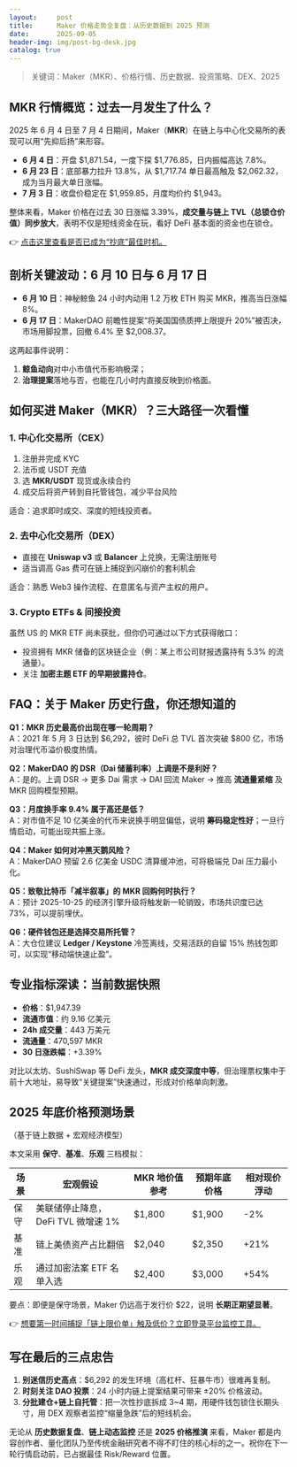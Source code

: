 ```yaml
---
layout:     post
title:      Maker 价格走势全复盘：从历史数据到 2025 预测
date:       2025-09-05
header-img: img/post-bg-desk.jpg
catalog: true
---
```


> 关键词：Maker（MKR）、价格行情、历史数据、投资策略、DEX、2025

## MKR 行情概览：过去一月发生了什么？

2025 年 6 月 4 日至 7 月 4 日期间，Maker（**MKR**）在链上与中心化交易所的表现可以用“先抑后扬”来形容。  
- **6 月 4 日**：开盘 $1,871.54，一度下探 $1,776.85，日内振幅高达 7.8%。  
- **6 月 23 日**：底部暴力拉升 13.8%，从 $1,717.74 单日最高触及 $2,062.32，成为当月最大单日涨幅。  
- **7 月 3 日**：收盘价稳定在 $1,959.85，月度均价约 $1,943。  

整体来看，Maker 价格在过去 30 日涨幅 3.39%，**成交量与链上 TVL（总锁仓价值）同步放大**，表明不仅是短线资金在玩，看好 DeFi 基本面的资金也在锁仓。

👉 [点击这里查看是否已成为“抄底”最佳时机。](https://okxdog.com/)

## 剖析关键波动：6 月 10 日与 6 月 17 日

- **6 月 10 日**：神秘鲸鱼 24 小时内动用 1.2 万枚 ETH 购买 MKR，推高当日涨幅 8%。  
- **6 月 17 日**：MakerDAO 前瞻性提案“将美国国债质押上限提升 20%”被否决，市场用脚投票，回撤 6.4% 至 $2,008.37。  

这两起事件说明：  
1. **鲸鱼动向**对中小市值代币影响极深；  
2. **治理提案**落地与否，也能在几小时内直接反映到价格面。

## 如何买进 Maker（MKR）？三大路径一次看懂

### 1. 中心化交易所（CEX）

1. 注册并完成 KYC  
2. 法币或 USDT 充值  
3. 选 **MKR/USDT** 现货或永续合约  
4. 成交后将资产转到自托管钱包，减少平台风险

适合：追求即时成交、深度的短线投资者。

### 2. 去中心化交易所（DEX）

- 直接在 **Uniswap v3** 或 **Balancer** 上兑换，无需注册账号  
- 适当调高 Gas 费可在链上捕捉到闪崩价的套利机会  

适合：熟悉 Web3 操作流程、在意匿名与资产主权的用户。

### 3. Crypto ETFs & 间接投资

虽然 US 的 MKR ETF 尚未获批，但你仍可通过以下方式获得敞口：
- 投资拥有 MKR 储备的区块链企业（例：某上市公司财报透露持有 5.3% 的流通量）。  
- 关注 **加密主题 ETF 的早期披露持仓**。  

## FAQ：关于 Maker 历史行盘，你还想知道的

**Q1：MKR 历史最高价出现在哪一轮周期？**  
A：2021 年 5 月 3 日达到 $6,292，彼时 DeFi 总 TVL 首次突破 $800 亿，市场对治理代币溢价极度热情。

**Q2：MakerDAO 的 DSR（Dai 储蓄利率）上调是不是利好？**  
A：是的。上调 DSR → 更多 Dai 需求 → DAI 回流 Maker → 推高 **流通量紧缩** 及 MKR 回购模型预期。

**Q3：月度换手率 9.4% 属于高还是低？**  
A：对市值不足 10 亿美金的代币来说换手明显偏低，说明 **筹码稳定性好**；一旦行情启动，可能出现共振上涨。

**Q4：Maker 如何对冲黑天鹅风险？**  
A：MakerDAO 预留 2.6 亿美金 USDC 清算缓冲池，可将极端兑 Dai 压力最小化。

**Q5：致敬比特币「减半叙事」的 MKR 回购何时执行？**  
A：预计 2025-10-25 的经济引擎升级将触发新一轮销毁，市场共识度已达 73%，可以提前埋伏。

**Q6：硬件钱包还是选择交易所托管？**  
A：大仓位建议 **Ledger / Keystone** 冷签离线，交易活跃的自留 15% 热钱包即可，以实现“移动端快速止盈”。

## 专业指标深读：当前数据快照

- **价格**：$1,947.39  
- **流通市值**：约 9.16 亿美元  
- **24h 成交量**：443 万美元  
- **流通量**：470,597 MKR  
- **30 日涨跌幅**：+3.39%  

对比以太坊、SushiSwap 等 DeFi 龙头，**MKR 成交深度中等**，但治理票权集中于前十大地址，易导致“关键提案”快速通过，形成对价格单向刺激。

## 2025 年底价格预测场景  
（基于链上数据 + 宏观经济模型）

本文采用 **保守**、**基准**、**乐观** 三档模拟：

| 场景   | 宏观假设                 | MKR 地价值参考 | 预期年底价格 | 相对现价浮动 |
|--------|--------------------------|----------------|---------------|---------------|
| 保守   | 美联储停止降息，DeFi TVL 微增速 1% | $1,800         | $1,900        | -2%           |
| 基准   | 链上美债资产占比翻倍    | $2,040         | $2,350        | +21%          |
| 乐观   | 通过加密法案 ETF 名单入选 | $2,400         | $3,000        | +54%          |

要点：即便是保守场景，Maker 仍远高于发行价 $22，说明 **长期正期望显著**。

👉 [想要第一时间捕捉「链上限价单」触及低价？立即登录平台监控工具。](https://okxdog.com/)

## 写在最后的三点忠告

1. **别迷信历史高点**：$6,292 的发生环境（高杠杆、狂暴牛市）很难再复制。  
2. **时刻关注 DAO 投票**：24 小时内链上提案结果可带来 ±20% 价格波动。  
3. **分批建仓+链上自托管**：把一次性抄底拆成 3~4 期，用硬件钱包锁住长期头寸，用 DEX 观察者监控“缩量急跌”后的短线机会。

无论从 **历史数据复盘**、**链上动态监控** 还是 **2025 价格推演** 来看，Maker 都是内容创作者、量化团队乃至传统金融研究者不得不盯住的核心标的之一。祝你在下一轮行情启动前，已占据最佳 Risk/Reward 位置。